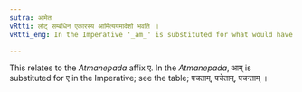 ```yaml
---
sutra: आमेतः
vRtti: लोट् सम्बंधिन एकारस्य आमित्ययमादेशो भवति ॥
vRtti_eng: In the Imperative '_am_' is substituted for what would have substituted otherwise '_e_' by (III. 4. 79).

---
```

This relates to the _Atmanepada_ affix ए. In the _Atmanepada_, आम् is substituted for ए in the Imperative; see the table; पचताम्, पचेताम्, पचन्ताम् ।